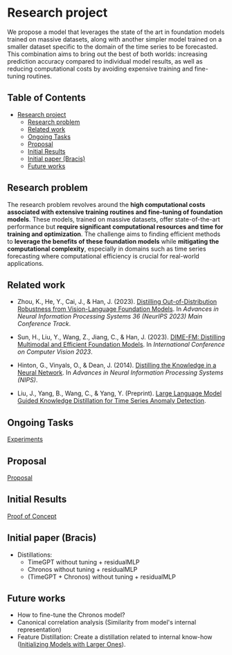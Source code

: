 # Research project

We propose a model that leverages the state of the art in foundation models trained on massive datasets, along with another simpler model trained on a smaller dataset specific to the domain of the time series to be forecasted. This combination aims to bring out the best of both worlds: increasing prediction accuracy compared to individual model results, as well as reducing computational costs by avoiding expensive training and fine-tuning routines.

## Table of Contents

- [Research project](#research-project)
  - [Research problem](#research-problem)
  - [Related work](#related-work)
  - [Ongoing Tasks](#ongoing-tasks)
  - [Proposal](#proposal)
  - [Initial Results](#initial-results)
  - [Initial paper (Bracis)](#initial-paper-bracis)
  - [Future works](#future-works)

## Research problem

The research problem revolves around the **high computational costs associated with extensive training routines and fine-tuning of foundation models**. These models, trained on massive datasets, offer state-of-the-art performance but **require significant computational resources and time for training and optimization**. The challenge aims to finding efficient methods to **leverage the benefits of these foundation models** while **mitigating the computational complexity**, especially in domains such as time series forecasting where computational efficiency is crucial for real-world applications.

## Related work

* Zhou, K., He, Y., Cai, J., & Han, J. (2023). [Distilling Out-of-Distribution Robustness from Vision-Language Foundation Models](https://proceedings.neurips.cc/paper/2023/hash/67f30132d98e758f7b4e28c36091d86e-Abstract-Conference.html). In *Advances in Neural Information Processing Systems 36 (NeurIPS 2023) Main Conference Track*.

* Sun, H., Liu, Y., Wang, Z., Jiang, C., & Han, J. (2023). [DIME-FM: Distilling Multimodal and Efficient Foundation Models](https://openaccess.thecvf.com/content/ICCV2023/papers/Sun_DIME-FM__DIstilling_Multimodal_and_Efficient_Foundation_Models_ICCV_2023_paper.pdf). In *International Conference on Computer Vision 2023*.

* Hinton, G., Vinyals, O., & Dean, J. (2014). [Distilling the Knowledge in a Neural Network](https://arxiv.org/pdf/1503.02531). In *Advances in Neural Information Processing Systems (NIPS)*.

* Liu, J., Yang, B., Wang, C., & Yang, Y. (Preprint). [Large Language Model Guided Knowledge Distillation for Time Series Anomaly Detection](https://arxiv.org/abs/2401.15123).

## Ongoing Tasks
[Experiments](https://github.com/fialhocoelho/nexus/experiments.md)

## Proposal
[Proposal](https://github.com/fialhocoelho/nexus/proposal.md)

## Initial Results
[Proof of Concept](https://github.com/fialhocoelho/nexus/poc.md)

## Initial paper (Bracis)

* Distillations:
    * TimeGPT without tuning + residualMLP
    * Chronos without tuning + residualMLP
    * (TimeGPT + Chronos) without tuning + residualMLP

## Future works
* How to fine-tune the Chronos model?
* Canonical correlation analysis (Similarity from model's internal representation)
* Feature Distillation: Create a distillation related to internal know-how ([Initializing Models with Larger Ones](https://arxiv.org/pdf/2311.18823)).
